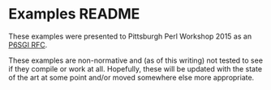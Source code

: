 # Examples README

These examples were presented to Pittsburgh Perl Workshop 2015 as an [P6SGI
RFC](https://speakerdeck.com/zostay/perl-6-standard-gateway-interface-ppw-2015).

These examples are non-normative and (as of this writing) not tested to see if
they compile or work at all. Hopefully, these will be updated with the state of
the art at some point and/or moved somewhere else more appropriate.

